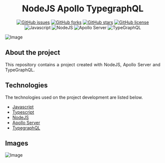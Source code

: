 <div align='justify'>

<div align='center'>

# **NodeJS Apollo TypegraphQL**

</div>

<div align='center'>

[![GitHub issues](https://img.shields.io/github/issues/gezielelyon/node-apollo-typegraphql)](https://github.com/gezielelyon/node-apollo-typegraphql/issues)
[![GitHub forks](https://img.shields.io/github/forks/gezielelyon/node-apollo-typegraphql)](https://github.com/gezielelyon/node-apollo-typegraphql/network)
[![GitHub stars](https://img.shields.io/github/stars/gezielelyon/node-apollo-typegraphql)](https://github.com/gezielelyon/node-apollo-typegraphql/stargazers)
[![GitHub license](https://img.shields.io/github/license/gezielelyon/node-apollo-typegraphql)](https://github.com/gezielelyon/node-apollo-typegraphql)
![Javascript](https://img.shields.io/badge/Javascript-Language-yellow)
![NodeJS](https://img.shields.io/badge/NodeJS-Runtime-orange)
![Apollo Server](https://img.shields.io/badge/Apollo-server-purple)
![TypeGraphQL](https://img.shields.io/badge/Type-graphql-pink)

</div>

![Image](https://user-images.githubusercontent.com/48457700/120221567-05a91180-c215-11eb-89d5-f91fdab2a430.png)

## **About the project**
This repository contains a project created with NodeJS, Apollo Server and TypeGraphQL.

## **Technologies**
The technologies used on the project development are listed below.

- [Javascript](https://developer.mozilla.org/pt-BR/docs/Web/JavaScript)
- [Typescript](https://www.typescriptlang.org/)
- [NodeJS](https://nodejs.org/en)
- [Apollo Server](https://www.apollographql.com/docs/apollo-server/)
- [TypegraphQL](https://typegraphql.com/)
</div>

## Images
![Image](https://user-images.githubusercontent.com/48457700/159372918-40aab163-6587-4049-a039-0dc0e0dd7f16.png)
